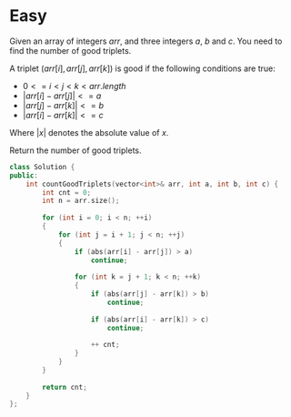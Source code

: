 # Easy

Given an array of integers $arr$, and three integers $a$, $b$ and $c$. You need to find the number of good triplets.

A triplet ($arr[i], arr[j], arr[k]$) is good if the following conditions are true:

- $0 <= i < j < k < arr.length$
- $|arr[i] - arr[j]| <= a$
- $|arr[j] - arr[k]| <= b$
- $|arr[i] - arr[k]| <= c$

Where $|x|$ denotes the absolute value of $x$.

Return the number of good triplets.

```cpp
class Solution {
public:
    int countGoodTriplets(vector<int>& arr, int a, int b, int c) {
        int cnt = 0;
        int n = arr.size();
        
        for (int i = 0; i < n; ++i)
        {
            for (int j = i + 1; j < n; ++j)
            {
                if (abs(arr[i] - arr[j]) > a)
                    continue;
                
                for (int k = j + 1; k < n; ++k)
                {
                    if (abs(arr[j] - arr[k]) > b)
                        continue;
                    
                    if (abs(arr[i] - arr[k]) > c)
                        continue;
                    
                    ++ cnt;
                }
            }
        }
        
        return cnt;
    }
};
```
